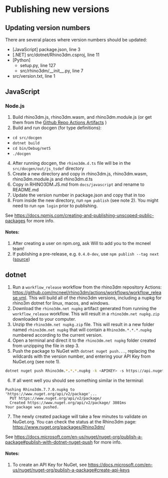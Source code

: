 # Publishing new versions

## Updating version numbers

There are several places where version numbers should be updated:

- [JavaScript] package.json, line 3
- [.NET] src/dotnet/Rhino3dm.csproj, line 11
- [Python]
  - setup.py, line 127
  - src/rhino3dm/\_\_init\_\_.py, line 7
- src/version.txt, line 1

## JavaScript

### Node.js

1. Build rhino3dm.js, rhino3dm.wasm, and rhino3dm.module.js (or get them from the [Github Repo Actions Artifacts](https://github.com/mcneel/rhino3dm/actions) )
2. Build and run docgen (for type definitions):
  
  - `cd src/docgen`
  - `dotnet build`
  - `cd bin/Debug/net5`
  - `./docgen`

4. After running docgen, the `rhino3dm.d.ts` file will be in the `src/docgen/out/js_tsdef` directory
3. Create a new directory and copy in rhino3dm.js, rhino3dm.wasm, rhino3dm.module.js and rhino3dm.d.ts
4. Copy in RHINO3DM.JS.md from `docs/javascript` and rename to README.md
6. Update the version number in package.json and copy that in too
7. From inside the new directory, run `npm publish` (see note 2). You might need to run `npm login` prior to publishing.

See https://docs.npmjs.com/creating-and-publishing-unscoped-public-packages for more info.

#### Notes:
1. After creating a user on npm.org, ask Will to add you to the mcneel team!
2. If publishing a pre-release, e.g. `0.4.0-dev`, use `npm publish --tag next` ([source](https://medium.com/@mbostock/prereleases-and-npm-e778fc5e2420))

## dotnet

1. Run a `workflow_release` workflow from the rhino3dm repository Actions: https://github.com/mcneel/rhino3dm/actions/workflows/workflow_release.yml. This will build all of the rhino3dm versions, including a nupkg for rhino3m dotnet for linux, macos, and windows. 
2. Download the `rhino3dm.net nupkg` artifact generated from running the `workflow_release` workflow. This will result in a `rhino3dm.net nupkg.zip` downloaded to your computer.
3. Unzip the `rhino3dm.net nupkg.zip` file. This will result in a new folder named `rhino3dm.net nupkg` that will contain a `Rhino3dm.*.*.*.nupkg` numbered according to the current version.
4. Open a terminal and direct it to the `rhino3dm.net nupkg` folder created from unzipping the file in step 3.
5. Push the package to NuGet with `dotnet nuget push...`, replacing the wildcards with the version number, and entering your API Key from NuGet.org (see note 1). 

```bash
dotnet nuget push Rhino3dm.*.*.*.nupkg -k <APIKEY> -s https://api.nuget.org/v3/index.json
```

6. If all went well you should see something similar in the terminal: 

```
Pushing Rhino3dm.7.7.0.nupkg to 'https://www.nuget.org/api/v2/package'...
  PUT https://www.nuget.org/api/v2/package/
  Created https://www.nuget.org/api/v2/package/ 3801ms
Your package was pushed.
```

7. The newly created package will take a few minutes to validate on NuGet.org. You can check the status at the Rhino3dm page: https://www.nuget.org/packages/Rhino3dm/


See https://docs.microsoft.com/en-us/nuget/nuget-org/publish-a-package#publish-with-dotnet-nuget-push for more info.

#### Notes:

1. To create an API Key for NuGet, see https://docs.microsoft.com/en-us/nuget/nuget-org/publish-a-package#create-api-keys 
